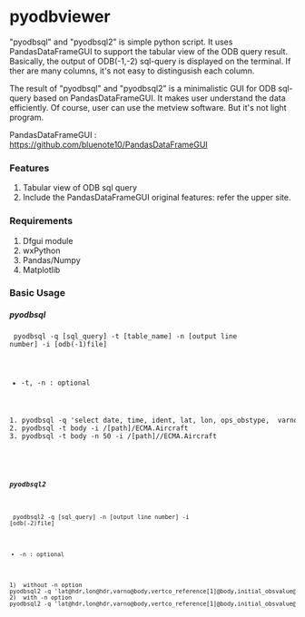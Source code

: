 # pyodbviewer

"pyodbsql" and "pyodbsql2" is simple python script.
It uses PandasDataFrameGUI to support the tabular view of the ODB query result.
Basically, the output of ODB(-1,-2) sql-query is displayed on the terminal. 
If ther are many columns, it's not easy to distingusish each column.

The result of "pyodbsql" and "pyodbsql2" is a minimalistic GUI for ODB sql-query based on PandasDataFrameGUI.
It makes user understand the data efficiently. Of course, user can use the metview software. But it's not light program.


PandasDataFrameGUI : https://github.com/bluenote10/PandasDataFrameGUI

### Features
1. Tabular view of ODB sql query
1. Include the PandasDataFrameGUI original features: refer the upper site.

### Requirements
1. Dfgui module
1. wxPython
1. Pandas/Numpy
1. Matplotlib

### Basic Usage
##### pyodbsql
<code> pyodbsql -q [sql_query] -t [table_name] -n [output line number] -i [odb(-1)file]
  * -t, -n : optional
<pre>
1. pyodbsql -q 'select date, time, ident, lat, lon, ops_obstype,  varno, initial_obsvalue, obsvalue, corvalue, bgvalue from hdr, body, conv where ops_obstype=10101' -i /[path]/odb/surface
2. pyodbsql -t body -i /[path]/ECMA.Aircraft
3. pyodbsql -t body -n 50 -i /[path]//ECMA.Aircraft
  </pre>
  
##### pyodbsql2
<code> pyodbsql2 -q [sql_query] -n [output line number] -i [odb(-2)file]
  * -n : optional
<pre>
1)	without -n option
pyodbsql2 -q 'lat@hdr,lon@hdr,varno@body,vertco_reference[1]@body,initial_obsvalue@body, obsvalue@body, bgvalue@body, fg_depar@body' -i ECMA.Aircraft.odb
2)	with -n option
pyodbsql2 -q 'lat@hdr,lon@hdr,varno@body,vertco_reference[1]@body,initial_obsvalue@body, obsvalue@body, bgvalue@body, fg_depar@body' -n 10 -i ECMA.Aircraft.odb
  </pre>
